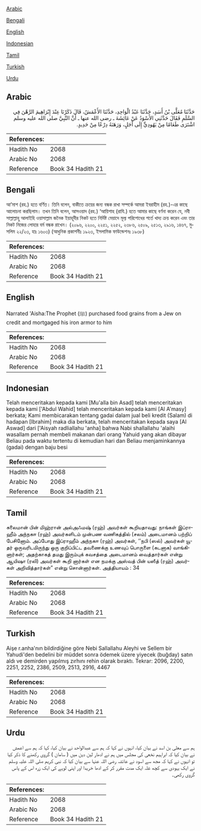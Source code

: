 [Arabic](#arabic)

[Bengali](#bengali)

[English](#english)

[Indonesian](#indonesian)

[Tamil](#tamil)

[Turkish](#turkish)

[Urdu](#urdu)

## Arabic


<div dir="rtl" lang="ar" style={{fontSize:'larger',backgroundColor:'#f8f9fa',padding:20}}>
حَدَّثَنَا مُعَلَّى بْنُ أَسَدٍ، حَدَّثَنَا عَبْدُ الْوَاحِدِ، حَدَّثَنَا الأَعْمَشُ، قَالَ ذَكَرْنَا عِنْدَ إِبْرَاهِيمَ الرَّهْنَ فِي السَّلَمِ فَقَالَ حَدَّثَنِي الأَسْوَدُ عَنْ عَائِشَةَ ـ رضى الله عنها ـ أَنَّ النَّبِيَّ صلى الله عليه وسلم اشْتَرَى طَعَامًا مِنْ يَهُودِيٍّ إِلَى أَجَلٍ، وَرَهَنَهُ دِرْعًا مِنْ حَدِيدٍ‏.‏
</div>
<div style={{backgroundColor:'#f8f9fa',padding:20, marginBottom: 10}}><table> <thead> <tr> <th>References:</th> <th></th> </tr> </thead> <tbody><tr><td>Hadith No</td><td>2068</td></tr><tr><td>Arabic No</td><td>2068</td></tr><tr><td>Reference</td><td>Book 34 Hadith 21</td></tr></tbody></table></div>

## Bengali


<div dir="ltr" lang="bn" style={{fontSize:'larger',backgroundColor:'#f8f9fa',padding:20}}>
আ’মাশ (রহ.) হতে বর্ণিত। তিনি বলেন, বাকীতে ক্রয়ের জন্য বন্ধক রাখা সম্পর্কে আমরা ইবরাহীম (রহ.)-এর কাছে আলোচনা করছিলাম। তখন তিনি বলেন, আসওয়াদ (রহ.) ‘আয়িশাহ (রাযি.) হতে আমার কাছে বর্ণনা করেন যে, নবী সাল্লাল্লাহু আলাইহি ওয়াসাল্লাম জনৈক ইয়াহূদীর নিকট হতে নির্দিষ্ট মেয়াদে মূল্য পরিশোধের শর্তে খাদ্য ক্রয় করেন এবং তার নিকট নিজের লোহার বর্ম বন্ধক রাখেন। (২০৯৬, ২২০০, ২২৫১, ২২৫২, ২৩৮৬, ২৫০৯, ২৫১৩, ২৯১৬, ১৪৬৭, মুসলিম ২২/২৩, হাঃ ১৬০৩) (আধুনিক প্রকাশনীঃ ১৯২৩, ইসলামিক ফাউন্ডেশনঃ ১৯৩৮)
</div>
<div style={{backgroundColor:'#f8f9fa',padding:20, marginBottom: 10}}><table> <thead> <tr> <th>References:</th> <th></th> </tr> </thead> <tbody><tr><td>Hadith No</td><td>2068</td></tr><tr><td>Arabic No</td><td>2068</td></tr><tr><td>Reference</td><td>Book 34 Hadith 21</td></tr></tbody></table></div>

## English


<div dir="ltr" lang="en" style={{fontSize:'larger',backgroundColor:'#f8f9fa',padding:20}}>
Narrated 'Aisha:The Prophet (ﷺ) purchased food grains from a Jew on credit and mortgaged his iron armor to him
</div>
<div style={{backgroundColor:'#f8f9fa',padding:20, marginBottom: 10}}><table> <thead> <tr> <th>References:</th> <th></th> </tr> </thead> <tbody><tr><td>Hadith No</td><td>2068</td></tr><tr><td>Arabic No</td><td>2068</td></tr><tr><td>Reference</td><td>Book 34 Hadith 21</td></tr></tbody></table></div>

## Indonesian


<div dir="ltr" lang="id" style={{fontSize:'larger',backgroundColor:'#f8f9fa',padding:20}}>
Telah menceritakan kepada kami [Mu'alla bin Asad] telah menceritakan kepada kami ['Abdul Wahid] telah menceritakan kepada kami [Al A'masy] berkata; Kami membicarakan tentang gadai dalam jual beli kredit (Salam) di hadapan [Ibrahim] maka dia berkata, telah menceritakan kepada saya [Al Aswad] dari ['Aisyah radliallahu 'anha] bahwa Nabi shallallahu 'alaihi wasallam pernah membeli makanan dari orang Yahuid yang akan dibayar Beliau pada waktu tertentu di kemudian hari dan Beliau menjaminkannya (gadai) dengan baju besi
</div>
<div style={{backgroundColor:'#f8f9fa',padding:20, marginBottom: 10}}><table> <thead> <tr> <th>References:</th> <th></th> </tr> </thead> <tbody><tr><td>Hadith No</td><td>2068</td></tr><tr><td>Arabic No</td><td>2068</td></tr><tr><td>Reference</td><td>Book 34 Hadith 21</td></tr></tbody></table></div>

## Tamil


<div dir="ltr" lang="ta" style={{fontSize:'larger',backgroundColor:'#f8f9fa',padding:20}}>
சுலைமான் பின் மிஹ்ரான் அல்அஃமஷ் (ரஹ்) அவர்கள் கூறியதாவது: நாங்கள் இப்ராஹீம் அந்நகஈ (ரஹ்) அவர்களிடம் முன்பண வணிகத்தில் (சலம்) அடைமானம் பற்றிப் பேசினோம். அப்போது இப்ராஹீம் அந்நகஈ (ரஹ்) அவர்கள், ‘‘நபி (ஸல்) அவர்கள் யூதர் ஒருவரிடமிருந்து ஒரு குறிப்பிட்ட தவணைக்கு உணவுப் பொருளை (கடனாக) வாங்கினார்கள்; அதற்காகத் தமது இரும்புக் கவசத்தை அடைமானம் வைத்தார்கள் என்று ஆயிஷா (ரலி) அவர்கள் கூறி னார்கள் என நமக்கு அஸ்வத் பின் யஸீத் (ரஹ்) அவர்கள் அறிவித்தார்கள்” என்று சொன்னார்கள். அத்தியாயம் : 34
</div>
<div style={{backgroundColor:'#f8f9fa',padding:20, marginBottom: 10}}><table> <thead> <tr> <th>References:</th> <th></th> </tr> </thead> <tbody><tr><td>Hadith No</td><td>2068</td></tr><tr><td>Arabic No</td><td>2068</td></tr><tr><td>Reference</td><td>Book 34 Hadith 21</td></tr></tbody></table></div>

## Turkish


<div dir="ltr" lang="tr" style={{fontSize:'larger',backgroundColor:'#f8f9fa',padding:20}}>
Aişe r.anha'nın bildirdiğine göre Nebi Sallallahu Aleyhi ve Sellem bir Yahudi'den bedelini bir müddet sonra ödemek üzere yiyecek (buğday) satın aldı ve demirden yapılmış zırhını rehin olarak bıraktı. Tekrar: 2096, 2200, 2251, 2252, 2386, 2509, 2513, 2916, 4467
</div>
<div style={{backgroundColor:'#f8f9fa',padding:20, marginBottom: 10}}><table> <thead> <tr> <th>References:</th> <th></th> </tr> </thead> <tbody><tr><td>Hadith No</td><td>2068</td></tr><tr><td>Arabic No</td><td>2068</td></tr><tr><td>Reference</td><td>Book 34 Hadith 21</td></tr></tbody></table></div>

## Urdu


<div dir="rtl" lang="ur" style={{fontSize:'larger',backgroundColor:'#f8f9fa',padding:20}}>
ہم سے معلی بن اسد نے بیان کیا، انہوں نے کہا کہ ہم سے عبدالواحد نے بیان کیا، کہا کہ ہم سے اعمش نے بیان کیا کہ ابراہیم نخعی کی مجلس میں ہم نے ادھار لین دین میں ( سامان ) گروی رکھنے کا ذکر کیا تو انہوں نے کہا کہ مجھ سے اسود نے عائشہ رضی اللہ عنہا سے بیان کیا کہ نبی کریم صلی اللہ علیہ وسلم نے ایک یہودی سے کچھ غلہ ایک مدت مقرر کر کے ادھا خریدا اور اپنی لوہے کی ایک زرہ اس کے پاس گروی رکھی۔
</div>
<div style={{backgroundColor:'#f8f9fa',padding:20, marginBottom: 10}}><table> <thead> <tr> <th>References:</th> <th></th> </tr> </thead> <tbody><tr><td>Hadith No</td><td>2068</td></tr><tr><td>Arabic No</td><td>2068</td></tr><tr><td>Reference</td><td>Book 34 Hadith 21</td></tr></tbody></table></div>